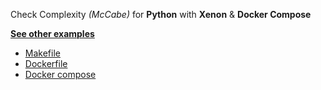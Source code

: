 Check Complexity _(McCabe)_ for **Python** with **Xenon** & **Docker Compose** 

**[See other examples](https://github.com/dailymotion/gazr/tree/master/examples)**

* [Makefile](https://github.com/dailymotion/gazr/tree/master/examples/complexity_python_xenon_with_docker_compose/Makefile)
* [Dockerfile](https://github.com/dailymotion/gazr/tree/master/examples/complexity_python_xenon_with_docker_compose/Dockerfile)
* [Docker compose](https://github.com/dailymotion/gazr/tree/master/examples/complexity_python_xenon_with_docker_compose/docker-compose.yml)
